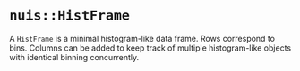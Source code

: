 # `nuis::HistFrame`

A `HistFrame` is a minimal histogram-like data frame. Rows correspond to bins. Columns can be added to keep track of multiple histogram-like objects with identical binning concurrently.